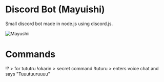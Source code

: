 # Discord Bot (Mayuishi)
Small discord bot made in node.js using discord.js.

![Mayushii](https://github.com/sikozonpc/Discord-Bot-/blob/master/img.png)

# Commands 
!? > for tututru
!okarin > secret command 
!tuturu > enters voice chat and says "Tuuutuuruuuu"
